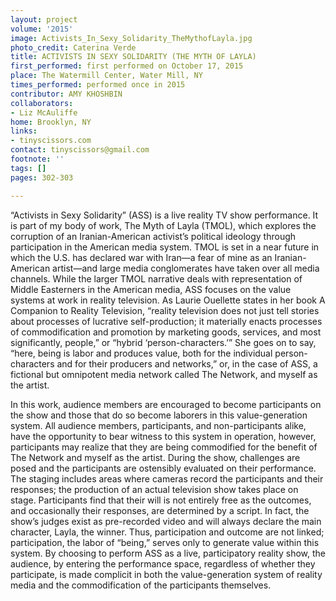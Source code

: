 ```yaml
---
layout: project
volume: '2015'
image: Activists_In_Sexy_Solidarity_TheMythofLayla.jpg
photo_credit: Caterina Verde
title: ACTIVISTS IN SEXY SOLIDARITY (THE MYTH OF LAYLA)
first_performed: first performed on October 17, 2015
place: The Watermill Center, Water Mill, NY
times_performed: performed once in 2015
contributor: AMY KHOSHBIN
collaborators:
- Liz McAuliffe
home: Brooklyn, NY
links:
- tinyscissors.com
contact: tinyscissors@gmail.com
footnote: ''
tags: []
pages: 302-303

---
```


“Activists in Sexy Solidarity” (ASS) is a live reality TV show performance. It is part of my body of work, The Myth of Layla (TMOL), which explores the corruption of an Iranian-American activist’s political ideology through participation in the American media system. TMOL is set in a near future in which the U.S. has declared war with Iran—a fear of mine as an Iranian-American artist—and large media conglomerates have taken over all media channels. While the larger TMOL narrative deals with representation of Middle Easterners in the American media, ASS focuses on the value systems at work in reality television. As Laurie Ouellette states in her book A Companion to Reality Television, “reality television does not just tell stories about processes of lucrative self-production; it materially enacts processes of commodification and promotion by marketing goods, services, and most significantly, people,” or “hybrid ‘person-characters.’” She goes on to say, “here, being is labor and produces value, both for the individual person-characters and for their producers and networks,” or, in the case of ASS, a fictional but omnipotent media network called The Network, and myself as the artist.

In this work, audience members are encouraged to become participants on the show and those that do so become laborers in this value-generation system. All audience members, participants, and non-participants alike, have the opportunity to bear witness to this system in operation, however, participants may realize that they are being commodified for the benefit of The Network and myself as the artist. During the show, challenges are posed and the participants are ostensibly evaluated on their performance. The staging includes areas where cameras record the participants and their responses; the production of an actual television show takes place on stage. Participants find that their will is not entirely free as the outcomes, and occasionally their responses, are determined by a script. In fact, the show’s judges exist as pre-recorded video and will always declare the main character, Layla, the winner. Thus, participation and outcome are not linked; participation, the labor of “being,” serves only to generate value within this system. By choosing to perform ASS as a live, participatory reality show, the audience, by entering the performance space, regardless of whether they participate, is made complicit in both the value-generation system of reality media and the commodification of the participants themselves.
